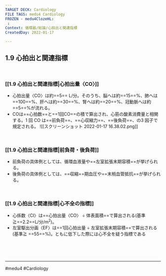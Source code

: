 ```yaml
---
TARGET DECK: Cardiology
FILE TAGS: medu4 Cardiology
FROZEN - medu4ClozeHL:
 : 
Context: 循環器/総論/心拍出と関連指標
CreatedDay: 2022-01-17

---
```


## 1.9 心拍出と関連指標

<br>

### [[1.9 心拍出と関連指標|心拍出量〈CO〉]]
* 心拍出量〈CO〉は約==5== L/分。そのうち、脳へは約==15==%、肺へは==100==%、肝へは約==30==%、腎へは約==20==%、冠動脈へは約==5==%が流れる。
* COは==心拍数==と==1回CO==の積で算出され、心筋の酸素消費量と相関する。1 回 CO は==前負荷==、==心収縮力==、==後負荷==、の3 因子で規定される。
![[スクリーンショット 2022-01-17 16.38.02.png]]
<!--ID: 1642475634790-->


<br>

### [[1.9 心拍出と関連指標|前負荷・後負荷]]
* 前負荷の具体例としては、循環血液量や==左室拡張末期容積==が挙げられる。
* 後負荷の具体例としては、==収縮==期血圧や==末梢血管抵抗==が挙げられる。
<!--ID: 1642475634810-->


<br>

### [[1.9 心拍出と関連指標|心不全の指標]]
* 心係数〈CI〉は==心拍出量〈CO〉 ÷ 体表面積==で算出される(基準≧==2.2==L/分/m<sup>2</sup>)。
* 左室駆出分画〈EF〉は==1回心拍出量 ÷ 左室拡張末期容積==で算出される(基準≧ ==55==%)。ともに低下した際には心不全を疑う指標である
<!--ID: 1653455519727-->





<br><br><br>

---
#medu4 #Cardiology